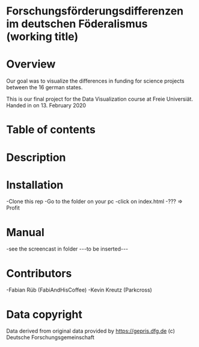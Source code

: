 # Forschungsförderungsdifferenzen im deutschen Föderalismus (working title)

# Overview
Our goal was to visualize the differences in funding for science projects between the 16 german states.

This is our final project for the Data Visualization course at Freie Universiät.
Handed in on 13. February 2020

# Table of contents


# Description


# Installation
-Clone this rep 
-Go to the folder on your pc
-click on index.html
-???
=> Profit

# Manual
-see the screencast in folder ---to be inserted---

# Contributors
-Fabian Rüb (FabiAndHisCoffee)
-Kevin Kreutz (Parkcross)

# Data copyright
Data derived from original data provided by https://gepris.dfg.de (c) Deutsche Forschungsgemeinschaft
